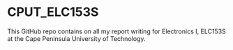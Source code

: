 # CPUT_ELC153S

This GitHub repo contains on all my report writing for Electronics I, ELC153S at the Cape Peninsula University of Technology.
 
